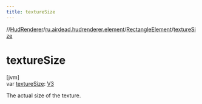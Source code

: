 ```yaml
---
title: textureSize
---
```

//[HudRenderer](../../../index.html)/[ru.airdead.hudrenderer.element](../index.html)/[RectangleElement](index.html)/[textureSize](texture-size.html)



# textureSize



[jvm]\
var [textureSize](texture-size.html): [V3](../../ru.airdead.hudrenderer.utility/-v3/index.html)



The actual size of the texture.




